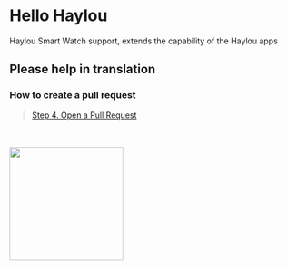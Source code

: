 # Hello Haylou


Haylou Smart Watch support, extends the capability of the Haylou apps

## Please help in translation

### How to create a pull request
>[Step 4. Open a Pull Request](https://guides.github.com/activities/hello-world/)


<br/>
<br/>
<a href="url"><img src="https://play.google.com/intl/en_us/badges/static/images/badges/en_badge_web_generic.png" align="left" width="200" target="_blank"></a>
